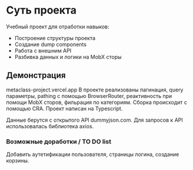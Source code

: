 # Суть проекта
Учебный проект для отработки навыков:
- Построение структуры проекта
- Создание dump components
- Работа с внешним API
- Разбивка данных и логики на MobX сторы

## Демонстрация
metaclass-project.vercel.app
В проекте реализованы пагинация, query параметры, pathing с помощью BrowserRouter, реактивность при помощи MobX сторов, фильрация по категориям.
Сборка происходит с помощью CRA. Проект написан на Typescript.

Данные берутся с открытого API dummyjson.com. 
Для запросов к API использовалась библиотека axios.

### Возможные доработки / TO DO list

Добавить аутетификации пользователя, страницы логина, создание корзины.
